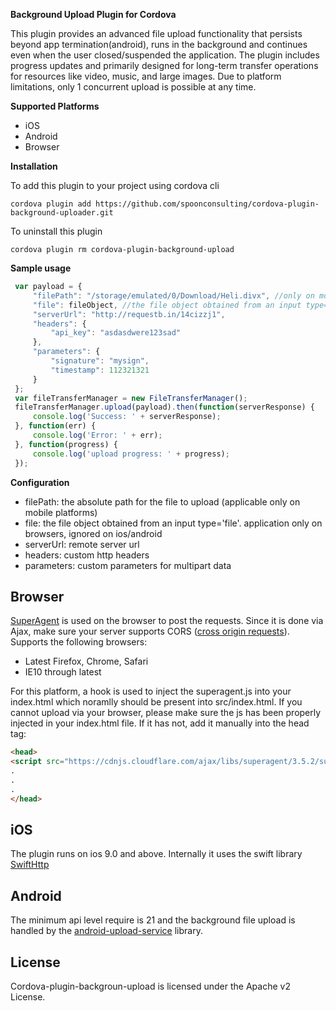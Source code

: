 

**Background Upload Plugin for Cordova**

This plugin provides an advanced file upload functionality that persists beyond app termination(android), runs in the background and continues even when the user closed/suspended the application. The plugin includes progress updates and primarily designed for long-term transfer operations for resources like video, music, and large images. Due to platform limitations, only 1 concurrent upload is possible at any time.

**Supported Platforms**
- iOS
- Android
- Browser


**Installation**

To add this plugin to your project using cordova cli
```
cordova plugin add https://github.com/spoonconsulting/cordova-plugin-background-uploader.git
```

To uninstall this plugin
```
cordova plugin rm cordova-plugin-background-upload
```

**Sample usage**

```javascript
 var payload = {
     "filePath": "/storage/emulated/0/Download/Heli.divx", //only on mobile
     "file": fileObject, //the file object obtained from an input type='file'. application only on browsers
     "serverUrl": "http://requestb.in/14cizzj1",
     "headers": {
         "api_key": "asdasdwere123sad"
     },
     "parameters": {
         "signature": "mysign",
         "timestamp": 112321321
     }
 };
 var fileTransferManager = new FileTransferManager();
 fileTransferManager.upload(payload).then(function(serverResponse) {
     console.log('Success: ' + serverResponse);
 }, function(err) {
     console.log('Error: ' + err);
 }, function(progress) {
     console.log('upload progress: ' + progress);
 });

```

**Configuration** 
 * filePath: the absolute path for the file to upload (applicable only on mobile platforms)
 * file:  the file object obtained from an input type='file'. application only on browsers, ignored on ios/android
 * serverUrl: remote server url
 * headers: custom http headers
 * parameters: custom parameters for multipart data


## Browser
[SuperAgent](https://github.com/visionmedia/superagent) is used on the browser to post the requests. Since it is done via Ajax, make sure your server supports CORS ([cross origin requests](https://developer.mozilla.org/en-US/docs/Web/HTTP/Access_control_CORS)).
Supports the following browsers:

- Latest Firefox, Chrome, Safari
- IE10 through latest

For this platform, a hook is used to inject the superagent.js into your index.html which noramlly should be present into src/index.html.
If you cannot upload via your browser, please make sure the js has been properly injected in your index.html file. If it has not, add it manually into the head tag:

```html
<head>
<script src="https://cdnjs.cloudflare.com/ajax/libs/superagent/3.5.2/superagent.js"></script>
.
.
.
</head>
```
 ## iOS
The plugin runs on ios 9.0 and above. Internally it uses the swift library [SwiftHttp](https://github.com/daltoniam/SwiftHTTP)

## Android
The minimum api level require is 21 and the background file upload is handled by the [android-upload-service](https://github.com/gotev/android-upload-service) library.

## License
Cordova-plugin-backgroun-upload is licensed under the Apache v2 License.
